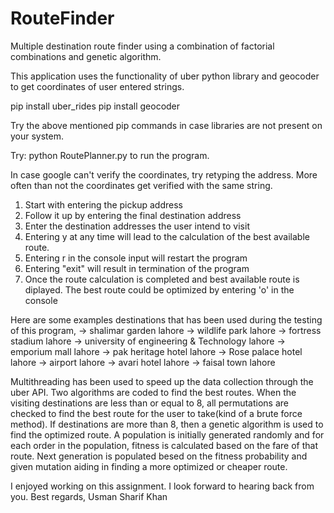# RouteFinder
Multiple destination route finder using a combination of factorial combinations and genetic algorithm.

This application uses the functionality of uber python library and geocoder to get coordinates of user entered strings.

pip install uber_rides
pip install geocoder

Try the above mentioned pip commands in case libraries are not present on your system.

Try: python RoutePlanner.py to  run the program.

In case google can't verify the coordinates, try retyping the address. More often than not the coordinates get verified with the same string.
1) Start with entering the pickup address
2) Follow it up by entering the final destination address
3) Enter the destination addresses the user intend to visit
4) Entering y at any time will lead to the calculation of the best available route.
5) Entering r in the console input will restart the program
6) Entering "exit" will result in termination of the program
7) Once the route calculation is completed and best available route is diplayed. The best route could be optimized by entering 'o' in the console


Here are some examples destinations that has been used during the testing of this program, 
-> shalimar garden lahore
-> wildlife park lahore
-> fortress stadium lahore
-> university of engineering & Technology lahore
-> emporium mall lahore
-> pak heritage hotel lahore
-> Rose palace hotel lahore
-> airport lahore
-> avari hotel lahore
-> faisal town lahore

Multithreading has been used to speed up the data collection through the uber API. Two algorithms are coded to find the best routes. When the visiting destinations are less than or equal to 8, all permutations are checked to find the best route for the user to take(kind of a brute force method). If destinations are more than 8, then a genetic algorithm is used to find the optimized route. A population is initially generated randomly and for each order in the population, fitness is calculated based on the fare of that route. Next generation is populated besed on the fitness probability and given mutation aiding in finding a more optimized or cheaper route. 

I enjoyed working on this assignment. I look forward to hearing back from you.
Best regards,
Usman Sharif Khan
